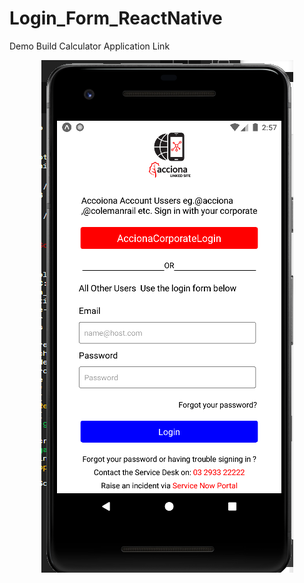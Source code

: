 # Login_Form_ReactNative
Demo Build Calculator Application
Link
<p align="center">
  <img src="https://github.com/hamongkhang/Login_Form_ReactNative/blob/master/image/product.PNG?raw=true?raw=true?raw=true" border="0" />
</p>
